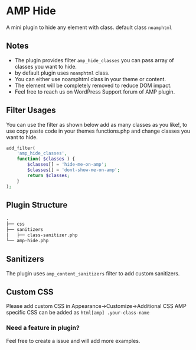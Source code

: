 # AMP Hide

A mini plugin to hide any element with class. default class `noamphtml`

## Notes

- The plugin provides filter `amp_hide_classes` you can pass array of classes you want to hide.
- by default plugin uses `noamphtml` class.
- You can either use noamphtml class in your theme or content.
- The element will be completely removed to reduce DOM impact.
- Feel free to reach us on WordPress Support forum of AMP plugin.

## Filter Usages
You can use the filter as shown below add as many classes as you like!, to use copy paste code in your themes functions.php and change classes you want to hide.

```php
add_filter(
	'amp_hide_classes',
	function( $classes ) {
		$classes[] = 'hide-me-on-amp';
		$classes[] = 'dont-show-me-on-amp';
		return $classes;
	}
);
```

## Plugin Structure

```markdown
.
├── css
├── sanitizers
│   ├── class-sanitizer.php
└── amp-hide.php
```
## Sanitizers

The plugin uses `amp_content_sanitizers` filter to add custom sanitizers.

## Custom CSS
Please add custom CSS in Appearance->Customize->Additional CSS
AMP specific CSS can be added as `html[amp] .your-class-name`

### Need a feature in plugin?
Feel free to create a issue and will add more examples.